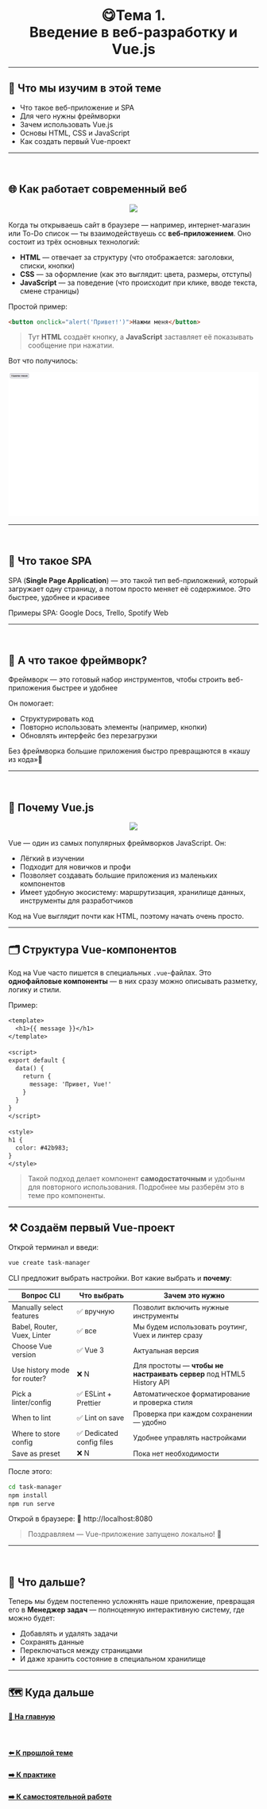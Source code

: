 <h1 align=center>😋Тема 1. <br> Введение в веб-разработку и Vue.js</h1>

---

## 🚀 Что мы изучим в этой теме

- Что такое веб-приложение и SPA
- Для чего нужны фреймворки
- Зачем использовать Vue.js
- Основы HTML, CSS и JavaScript
- Как создать первый Vue-проект

---

<br>

## 🌐 Как работает современный веб

<p align=center>
    <img src="https://skillicons.dev/icons?i=html,css,js" />
</p>

Когда ты открываешь сайт в браузере — например, интернет-магазин или To-Do список — ты взаимодействуешь сс **веб-приложением**. Оно состоит из трёх основных технологий:

- **HTML** — отвечает за структуру (что отображается: заголовки, списки, кнопки)
- **CSS** — за оформление (как это выглядит: цвета, размеры, отступы)
- **JavaScript** — за поведение (что происходит при клике, вводе текста, смене страницы)

Простой пример:

```html
<button onclick="alert('Привет!')">Нажми меня</button>
```

> Тут **HTML** создаёт кнопку, а **JavaScript** заставляет её показывать сообщение при нажатии.

Вот что получилось:

![](../images/01/button_click.gif) 

---
<br>

## 🧠 Что такое SPA

SPA (**Single Page Application**) — это такой тип веб-приложений, который загружает одну страницу, а потом просто меняет её содержимое. Это быстрее, удобнее и красивее

Примеры SPA: Google Docs, Trello, Spotify Web


---
<br>

## 🧰 А что такое фреймворк?

Фреймворк — это готовый набор инструментов, чтобы строить веб-приложения быстрее и удобнее

Он помогает:
* Структурировать код
* Повторно использовать элементы (например, кнопки)
* Обновлять интерфейс без перезагрузки

Без фреймворка большие приложения быстро превращаются в «кашу из кода»🍲

---

<br>

## 🌱 Почему Vue.js

<p align=center>
    <img src="https://skillicons.dev/icons?i=vue" />
</p>

Vue — один из самых популярных фреймворков JavaScript. Он:

* Лёгкий в изучении
* Подходит для новичков и профи
* Позволяет создавать большие приложения из маленьких компонентов
* Имеет удобную экосистему: маршрутизация, хранилище данных, инструменты для разработчиков

Код на Vue выглядит почти как HTML, поэтому начать очень просто.

---

## 🗂 Структура Vue-компонентов

Код на Vue часто пишется в специальных `.vue`-файлах. Это **однофайловые компоненты** — в них сразу можно описывать разметку, логику и стили.

Пример:

```vue
<template>
  <h1>{{ message }}</h1>
</template>

<script>
export default {
  data() {
    return {
      message: 'Привет, Vue!'
    }
  }
}
</script>

<style>
h1 {
  color: #42b983;
}
</style>
```

> Такой подход делает компонент **самодостаточным** и удобынм для повторного использования. Подробнее мы разберём это в теме про компоненты.

---

## ⚒️ Создаём первый Vue-проект

Открой терминал и введи:

``` bash
vue create task-manager
```

CLI предложит выбрать настройки. Вот какие выбрать и **почему**:

| Вопрос CLI | Что выбрать | Зачем это нужно |
|---|---|---|
| Manually select features | ✅ вручную | Позволит включить нужные инструменты |
| Babel, Router, Vuex, Linter | ✅ все | Мы будем использовать роутинг, Vuex и линтер сразу |
| Choose Vue version | ✅ Vue 3 | Актуальная версия
| Use history mode for router? | ❌ N | Для простоты — **чтобы не настраивать сервер** под HTML5 History API |
| Pick a linter/config | ✅ ESLint + Prettier | Автоматическое форматирование и проверка стиля |
| When to lint | ✅ Lint on save | Проверка при каждом сохранении — удобно |
| Where to store config | ✅ Dedicated config files | Удобнее управлять настройками |
| Save as preset | ❌ N | Пока нет необходимости |
   
После этого:

```bash
cd task-manager
npm install
npm run serve
```

Открой в браузере:
🔗 http://localhost:8080

> Поздравляем — Vue-приложение запущено локально! 🎉

---
<br>

## 🧩 Что дальше?

Теперь мы будем постепенно усложнять наше приложение, превращая его в **Менеджер задач** — полноценную интерактивную систему, где можно будет:

* Добавлять и удалять задачи
* Сохранять данные
* Переключаться между страницами
* И даже хранить состояние в специальном хранилище
  
---

## 🗺️ Куда дальше

#### [🏡 На главную](../README.md)

<br>

#### [⬅️ К прошлой теме](../00-environment/ENVIRONMENT.md)
#### [➡️ К практике](./PRACTICE.md)
#### [➡️ К самостоятельной работе](./TASK.md)